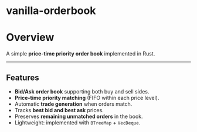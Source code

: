 # vanilla-orderbook

# Overview

A simple **price-time priority order book** implemented in Rust.  

---

## Features

- **Bid/Ask order book** supporting both buy and sell sides.
- **Price-time priority matching** (FIFO within each price level).
- Automatic **trade generation** when orders match.
- Tracks **best bid and best ask** prices.
- Preserves **remaining unmatched orders** in the book.
- Lightweight: implemented with `BTreeMap` + `VecDeque`.

